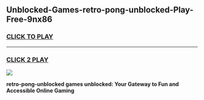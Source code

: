 
## Unblocked-Games-retro-pong-unblocked-Play-Free-9nx86
<h3>
<a href="https://premium76.site?title=retro-pong-unblocked&ref=20M">CLICK TO PLAY</a></h3>
<hr>

<h3>
<a href="https://premium76.site?title=retro-pong-unblocked&ref=20M">CLICK 2 PLAY</a>
  
</h3>

<a href="https://premium76.site?title=retro-pong-unblocked&ref=19M"><img src="https://clearcache.store/games.png"></a>


**retro-pong-unblocked games unblocked: Your Gateway to Fun and Accessible Online Gaming**
